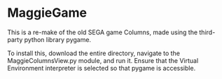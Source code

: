 # MaggieGame

This is a re-make of the old SEGA game Columns, made using the third-party python library pygame.

To install this, download the entire directory, navigate to the MaggieColumnsView.py module, and run it.
Ensure that the Virtual Environment interpreter is selected so that pygame is accessible.
